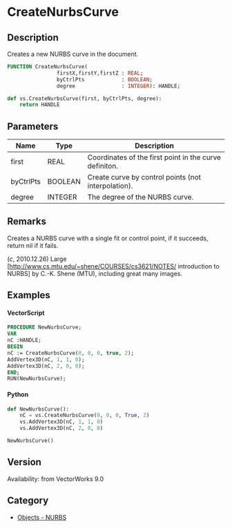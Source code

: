 # CreateNurbsCurve

## Description
Creates a new NURBS curve in the document.

```pascal
FUNCTION CreateNurbsCurve(
				firstX,firstY,firstZ : REAL;
				byCtrlPts            : BOOLEAN;
				degree               : INTEGER): HANDLE;
```

```python
def vs.CreateNurbsCurve(first, byCtrlPts, degree):
    return HANDLE
```

## Parameters
|Name|Type|Description|
|---|---|---|
|first|REAL|Coordinates of the first point in the curve definiton.|
|byCtrlPts|BOOLEAN|Create curve by control points (not interpolation).|
|degree|INTEGER|The degree of the NURBS curve.|

## Remarks
Creates a NURBS curve with a single fit or control point, if it succeeds, return nil if it fails.

(*_c_*, 2010.12.26) Large [http://www.cs.mtu.edu/~shene/COURSES/cs3621/NOTES/ introduction to NURBS] by C.-K. Shene (MTU), including great many images.

## Examples
#### VectorScript ####
```pascal
PROCEDURE NewNurbsCurve;
VAR
nC :HANDLE;
BEGIN
nC := CreateNurbsCurve(0, 0, 0, true, 2);
AddVertex3D(nC, 1, 1, 0);
AddVertex3D(nC, 2, 0, 0);
END;
RUN(NewNurbsCurve);
```
#### Python ####
```python
def NewNurbsCurve():
	nC = vs.CreateNurbsCurve(0, 0, 0, True, 2)
	vs.AddVertex3D(nC, 1, 1, 0)
	vs.AddVertex3D(nC, 2, 0, 0)

NewNurbsCurve()
```

## Version
Availability: from VectorWorks 9.0

## Category
* [Objects - NURBS](../Categories/Objects%20-%20NURBS.md)
